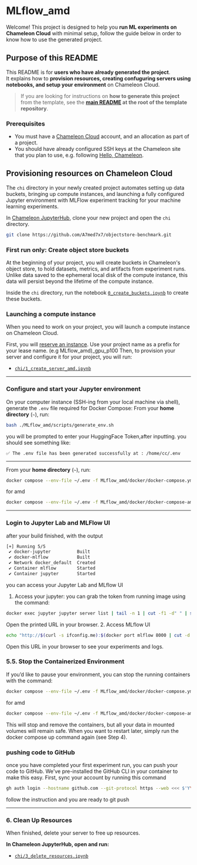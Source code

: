 # MLflow_amd

Welcome! This project is designed to help you **run ML experiments on Chameleon Cloud** with minimal setup, follow the guide below in order to know how to use the generated project. 

## Purpose of this README

This README is for **users who have already generated the project**.  
It explains how to **provision resources, creating confuguring servers using notebooks, and setup your environment** on Chameleon Cloud.  

> If you are looking for instructions on **how to generate this project** from the template, see the **[main README](https://github.com/A7med7x7/ReproGen/blob/dev/README.md) at the root of the template repository**.

### Prerequisites

- You must have a [Chameleon Cloud](https://chameleoncloud.org) account, and an allocation as part of a project. 
- You should have already configured SSH keys at the Chameleon site that you plan to use, e.g. following [Hello, Chameleon](https://teaching-on-testbeds.github.io/hello-chameleon/).


## Provisioning resources on Chameleon Cloud

The `chi` directory in your newly created project automates setting up data buckets, bringing up compute instances, and launching a fully configured Jupyter environment with MLFlow experiment tracking for your machine learning experiments.

In [Chameleon JupyterHub](https://jupyter.chameleoncloud.org/hub/), clone your new project and open the `chi` directory.

```sh 
git clone https://github.com/A7med7x7/objectstore-benchmark.git
```

### First run only: Create object store buckets

At the beginning of your project, you will create buckets in Chameleon's object store, to hold datasets, metrics, and artifacts from experiment runs. Unlike data saved to the ephemeral local disk of the compute instance, this data will persist beyond the lifetime of the compute instance.

Inside the `chi` directory, run the notebook [`0_create_buckets.ipynb`](chi/0_create_buckets.ipynb) to create these buckets.

### Launching a compute instance

When you need to work on your project, you will launch a compute instance on Chameleon Cloud.

First, you will [reserve an instance](https://chameleoncloud.readthedocs.io/en/latest/technical/reservations/gui_reservations.html). Use your project name as a prefix for your lease name.
(e.g MLflow_amd)_gpu_p100
Then, to provision your server and configure it for your project, you will run:






- [`chi/1_create_server_amd.ipynb`](chi/1_create_server_amd.ipynb)






---

### Configure and start your Jupyter environment

On your computer instance (SSH-ing from your local machine via shell), generate the `.env` file required for Docker Compose:
From your **home directory** (`~`), run:

```sh
bash ./MLflow_amd/scripts/generate_env.sh
```

you will be prompted to enter your HuggingFace Token,after inputting.
you should see something like:

`✅ The .env file has been generated successfully at : /home/cc/.env`

---

From your **home directory** (`~`), run:

```sh
docker compose --env-file ~/.env -f MLflow_amd/docker/docker-compose.yml up -d --build
```



for amd 
```sh
docker compose --env-file ~/.env -f MLflow_amd/docker/docker-compose-amd.yml up -d --build
```

---

### Login to Jupyter Lab and MLFlow UI

after your build finished, with the output 

```sh
[+] Running 5/5
 ✔ docker-jupyter          Built                                                                                                             
 ✔ docker-mlflow           Built                                                                                                             
 ✔ Network docker_default  Created                                                                                                           
 ✔ Container mlflow        Started                                                                                                     
 ✔ Container jupyter       Started        
 ```

you can access your Jupyter Lab and MLflow UI 
1. Access your jupyter: you can grab the token from running image using the command:

```sh
docker exec jupyter jupyter server list | tail -n 1 | cut -f1 -d" " | sed "s/localhost/$(curl -s ifconfig.me)/"
```

Open the printed URL in your browser.
2. Access MLflow UI 

```sh
echo "http://$(curl -s ifconfig.me):$(docker port mlflow 8000 | cut -d':' -f2)"

```
Open this URL in your browser to see your experiments and logs.

### 5.5. Stop the Containerized Environment

If you’d like to pause your environment, you can stop the running containers with the command:

```sh
docker compose --env-file ~/.env -f MLflow_amd/docker/docker-compose.yml down
```



for amd 
```sh
docker compose --env-file ~/.env -f MLflow_amd/docker/docker-compose-amd.yml down
```


This will stop and remove the containers, but all your data in mounted volumes will remain safe.
When you want to restart later, simply run the docker compose up command again (see Step 4).

### pushing code to GitHub 
once you have completed your first experiment run, you can push your code to GitHub. We've pre-installed the GitHub CLI in your container to make this easy.
First, sync your account by running this command
```sh
gh auth login --hostname github.com --git-protocol https --web <<< $'Y\n'
```
follow the instruction and you are ready to git push

---

### 6. Clean Up Resources

When finished, delete your server to free up resources.

**In Chameleon JupyterHub, open and run:**

- [`chi/3_delete_resources.ipynb`](chi/3_delete_resources.ipynb)